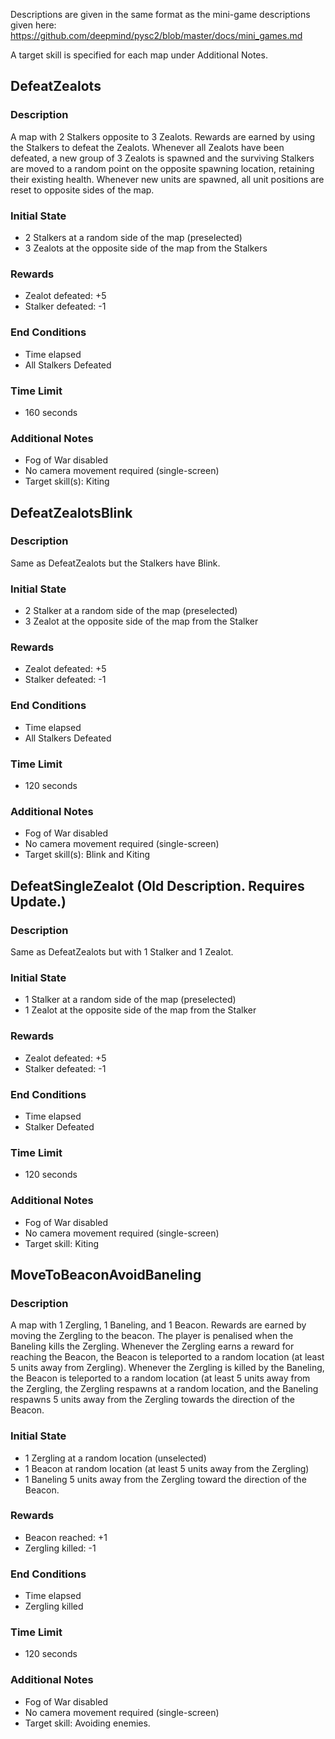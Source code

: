 Descriptions are given in the same format as the mini-game descriptions given here: https://github.com/deepmind/pysc2/blob/master/docs/mini_games.md

A target skill is specified for each map under Additional Notes.

## DefeatZealots

### Description

A map with 2 Stalkers opposite to 3 Zealots. Rewards are earned by using the Stalkers to defeat the Zealots. Whenever all Zealots have been defeated, a new group of 3 Zealots is spawned and the surviving Stalkers are moved to a random point on the opposite spawning location, retaining their existing health. Whenever new units are spawned, all unit positions are reset to opposite sides of the map.

### Initial State
* 2 Stalkers at a random side of the map (preselected)
* 3 Zealots at the opposite side of the map from the Stalkers

### Rewards
* Zealot defeated: +5
* Stalker defeated: -1

### End Conditions
* Time elapsed
* All Stalkers Defeated

### Time Limit
* 160 seconds

### Additional Notes
* Fog of War disabled
* No camera movement required (single-screen)
* Target skill(s): Kiting

## DefeatZealotsBlink

### Description
Same as DefeatZealots but the Stalkers have Blink.

### Initial State
* 2 Stalker at a random side of the map (preselected)
* 3 Zealot at the opposite side of the map from the Stalker

### Rewards
* Zealot defeated: +5
* Stalker defeated: -1

### End Conditions
* Time elapsed
* All Stalkers Defeated

### Time Limit
* 120 seconds

### Additional Notes
* Fog of War disabled
* No camera movement required (single-screen)
* Target skill(s): Blink and Kiting

## DefeatSingleZealot (Old Description. Requires Update.)

### Description

Same as DefeatZealots but with 1 Stalker and 1 Zealot.

### Initial State
* 1 Stalker at a random side of the map (preselected)
* 1 Zealot at the opposite side of the map from the Stalker

### Rewards
* Zealot defeated: +5
* Stalker defeated: -1

### End Conditions
* Time elapsed
* Stalker Defeated

### Time Limit
* 120 seconds

### Additional Notes
* Fog of War disabled
* No camera movement required (single-screen)
* Target skill: Kiting

## MoveToBeaconAvoidBaneling

### Description

A map with 1 Zergling, 1 Baneling, and 1 Beacon. Rewards are earned by moving the Zergling to the beacon. The player is penalised when the Baneling kills the Zergling. Whenever the Zergling earns a reward for reaching the Beacon, the Beacon is teleported to a random location (at least 5 units away from Zergling). Whenever the Zergling is killed by the Baneling, the Beacon is teleported to a random location (at least 5 units away from the Zergling, the Zergling respawns at a random location, and the Baneling respawns 5 units away from the Zergling towards the direction of the Beacon.

### Initial State
* 1 Zergling at a random location (unselected)
* 1 Beacon at random location (at least 5 units away from the Zergling)
* 1 Baneling 5 units away from the Zergling toward the direction of the Beacon.

### Rewards
* Beacon reached: +1
* Zergling killed: -1

### End Conditions
* Time elapsed
* Zergling killed

### Time Limit
* 120 seconds

### Additional Notes
* Fog of War disabled
* No camera movement required (single-screen)
* Target skill: Avoiding enemies.


